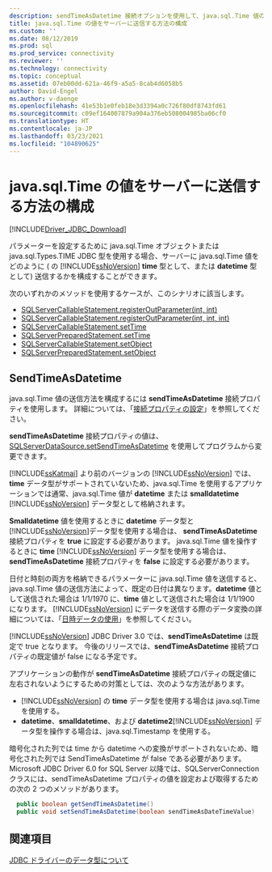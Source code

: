 ```yaml
---
description: sendTimeAsDatetime 接続オプションを使用して、java.sql.Time 値のサーバーへの送信方法を構成する方法について説明します。
title: java.sql.Time の値をサーバーに送信する方法の構成
ms.custom: ''
ms.date: 08/12/2019
ms.prod: sql
ms.prod_service: connectivity
ms.reviewer: ''
ms.technology: connectivity
ms.topic: conceptual
ms.assetid: 07eb00dd-621a-46f9-a5a5-8cab4d6058b5
author: David-Engel
ms.author: v-daenge
ms.openlocfilehash: 41e53b1e0feb18e3d3394a0c726f80df8743fd61
ms.sourcegitcommit: c09ef164007879a904a376eb508004985ba06cf0
ms.translationtype: HT
ms.contentlocale: ja-JP
ms.lasthandoff: 03/23/2021
ms.locfileid: "104890625"
---
```

# <a name="configuring-how-javasqltime-values-are-sent-to-the-server"></a>java.sql.Time の値をサーバーに送信する方法の構成

[!INCLUDE[Driver_JDBC_Download](../../includes/driver_jdbc_download.md)]

パラメーターを設定するために java.sql.Time オブジェクトまたは java.sql.Types.TIME JDBC 型を使用する場合、サーバーに java.sql.Time 値をどのように ( の [!INCLUDE[ssNoVersion](../../includes/ssnoversion-md.md)] **time** 型として、または **datetime** 型として) 送信するかを構成することができます。

次のいずれかのメソッドを使用するケースが、このシナリオに該当します。

- [SQLServerCallableStatement.registerOutParameter(int, int)](reference/registeroutparameter-method-int-int.md)
- [SQLServerCallableStatement.registerOutParameter(int, int, int)](reference/registeroutparameter-method-int-int-int.md)
- [SQLServerCallableStatement.setTime](reference/settime-method-sqlservercallablestatement.md)
- [SQLServerPreparedStatement.setTime](reference/settime-method-sqlserverpreparedstatement.md)
- [SQLServerCallableStatement.setObject](reference/setobject-method-sqlservercallablestatement.md)
- [SQLServerPreparedStatement.setObject](reference/setobject-method-sqlserverpreparedstatement.md)

## <a name="sendtimeasdatetime"></a>SendTimeAsDatetime

java.sql.Time 値の送信方法を構成するには **sendTimeAsDatetime** 接続プロパティを使用します。 詳細については、「[接続プロパティの設定](setting-the-connection-properties.md)」を参照してください。

**sendTimeAsDatetime** 接続プロパティの値は、[SQLServerDataSource.setSendTimeAsDatetime](reference/setsendtimeasdatetime-method-sqlserverdatasource.md) を使用してプログラムから変更できます。

[!INCLUDE[ssKatmai](../../includes/sskatmai_md.md)] より前のバージョンの [!INCLUDE[ssNoVersion](../../includes/ssnoversion-md.md)] では、**time** データ型がサポートされていないため、java.sql.Time を使用するアプリケーションでは通常、java.sql.Time 値が **datetime** または **smalldatetime** [!INCLUDE[ssNoVersion](../../includes/ssnoversion-md.md)] データ型として格納されます。

**Smalldatetime** 値を使用するときに **datetime** データ型と [!INCLUDE[ssNoVersion](../../includes/ssnoversion-md.md)]データ型を使用する場合は、 **sendTimeAsDatetime** 接続プロパティを **true** に設定する必要があります。 java.sql.Time 値を操作するときに **time** [!INCLUDE[ssNoVersion](../../includes/ssnoversion-md.md)] データ型を使用する場合は、**sendTimeAsDatetime** 接続プロパティを **false** に設定する必要があります。

日付と時刻の両方を格納できるパラメーターに java.sql.Time 値を送信すると、java.sql.Time 値の送信方法によって、既定の日付は異なります。**datetime** 値として送信された場合は 1/1/1970 に、**time** 値として送信された場合は 1/1/1900 になります。 [!INCLUDE[ssNoVersion](../../includes/ssnoversion-md.md)] にデータを送信する際のデータ変換の詳細については、「[日時データの使用](/previous-versions/sql/sql-server-2008-r2/ms180878(v=sql.105))」を参照してください。

[!INCLUDE[ssNoVersion](../../includes/ssnoversion-md.md)] JDBC Driver 3.0 では、**sendTimeAsDatetime** は既定で true となります。 今後のリリースでは、**sendTimeAsDatetime** 接続プロパティの既定値が false になる予定です。

アプリケーションの動作が **sendTimeAsDatetime** 接続プロパティの既定値に左右されないようにするための対策としては、次のような方法があります。

- [!INCLUDE[ssNoVersion](../../includes/ssnoversion-md.md)] の **time** データ型を使用する場合は java.sql.Time を使用する。
- **datetime**、**smalldatetime**、および **datetime2**[!INCLUDE[ssNoVersion](../../includes/ssnoversion-md.md)] データ型を操作する場合は、java.sql.Timestamp を使用する。

暗号化された列では time から datetime への変換がサポートされないため、暗号化された列では SendTimeAsDatetime が false である必要があります。 Microsoft JDBC Driver 6.0 for SQL Server 以降では、SQLServerConnection クラスには、sendTimeAsDatetime プロパティの値を設定および取得するための次の 2 つのメソッドがあります。

```java
  public boolean getSendTimeAsDatetime()
  public void setSendTimeAsDatetime(boolean sendTimeAsDateTimeValue)
```

## <a name="see-also"></a>関連項目

[JDBC ドライバーのデータ型について](understanding-the-jdbc-driver-data-types.md)
